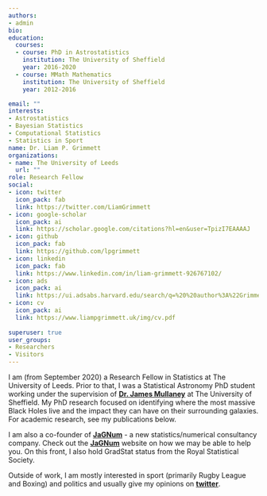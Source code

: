 ```yaml
---
authors:
- admin
bio: 
education:
  courses:
  - course: PhD in Astrostatistics
    institution: The University of Sheffield
    year: 2016-2020
  - course: MMath Mathematics
    institution: The University of Sheffield
    year: 2012-2016

email: ""
interests:
- Astrostatistics
- Bayesian Statistics
- Computational Statistics
- Statistics in Sport 
name: Dr. Liam P. Grimmett
organizations:
- name: The University of Leeds
  url: ""
role: Research Fellow
social:
- icon: twitter
  icon_pack: fab
  link: https://twitter.com/LiamGrimmett
- icon: google-scholar
  icon_pack: ai
  link: https://scholar.google.com/citations?hl=en&user=TpizI7EAAAAJ
- icon: github
  icon_pack: fab
  link: https://github.com/lpgrimmett
- icon: linkedin
  icon_pack: fab
  link: https://www.linkedin.com/in/liam-grimmett-926767102/
- icon: ads
  icon_pack: ai
  link: https://ui.adsabs.harvard.edu/search/q=%20%20author%3A%22Grimmett%2C%20L.P.%22&sort=date%20desc%2C%20bibcode%20desc&p_=0
- icon: cv
  icon_pack: ai
  link: https://www.liampgrimmett.uk/img/cv.pdf
  
superuser: true
user_groups:
- Researchers
- Visitors
---
```


I am (from September 2020) a Research Fellow in Statistics at The University of Leeds. 
Prior to that, I was a Statistical Astronomy PhD student working under the supervision of [**Dr. James Mullaney**](https://jamesmullaney.staff.shef.ac.uk/) at The University of Sheffield. My PhD research focused on identifying where the most massive Black Holes live and the impact they can have on their surrounding galaxies. For academic research, see my publications below.

I am also a co-founder of [**JaGNum**](https://www.jagnum.uk/) - a new statistics/numerical consultancy company. Check out the [**JaGNum**](https://www.jagnum.uk/) website on how we may be able to help you. On this front, I also hold GradStat status from the Royal Statistical Society.

Outside of work, I am mostly interested in sport (primarily Rugby League and Boxing) and politics and usually give my opinions on [**twitter**](https://twitter.com/LiamGrimmett). 




